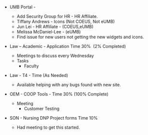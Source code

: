 - UMB Portal - 
    - Add Security Group for HR - HR Affiliate.
    - Tiffany Andrews - Icons (Not COEUS, Not eUMB)
    - Jun Lei - HR Affiliate - (COEUS,eUMB)
    - Melissa McDaniel-Lee - (eUMB)
    - Find issue for new users not getting the new widgets and icons.
 

-   Law – Academic - Application Time  30%  (2% Completed)
    -   Meetings to discuss every Wednesday
    -   Tasks 
        -   Faculty 

- Law - T4 - Time (As Needed)
	- Available helping with any bugs found with new site.

-   OEM - COOP Tools - Time 30% (100% Complete)
    -   Meeting  
        -   Customer Testing

-   SON - Nursing DNP Project forms Time 10%
    -   Had meeting to get this started.


